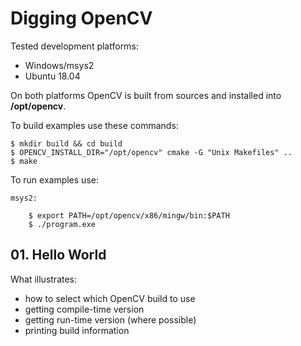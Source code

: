 # Digging OpenCV

Tested development platforms:
* Windows/msys2
* Ubuntu 18.04

On both platforms OpenCV is built from sources and installed into **/opt/opencv**.

To build examples use these commands:

    $ mkdir build && cd build
    $ OPENCV_INSTALL_DIR="/opt/opencv" cmake -G "Unix Makefiles" ..
    $ make

To run examples use:

    msys2:

        $ export PATH=/opt/opencv/x86/mingw/bin:$PATH 
        $ ./program.exe

## 01. Hello World

What illustrates:
* how to select which OpenCV build to use
* getting compile-time version
* getting run-time version (where possible)
* printing build information


